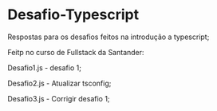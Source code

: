 # Desafio-Typescript

Respostas para os desafios feitos na introdução a typescript;

Feitp no curso de Fullstack da Santander:


Desafio1.js - desafio 1;

Desafio2.js - Atualizar tsconfig;

Desafio3.js - Corrigir desafio 1;

